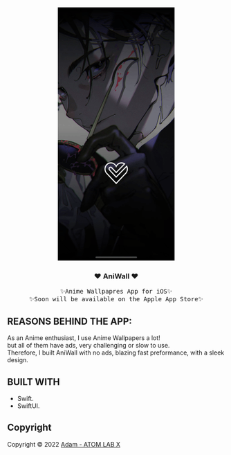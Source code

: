 <!-- PROJECT LOGO -->
<br />
<p align="center">
  <a href="https://github.com/AtomLabX/AniWall_Ver3">
    <img src="Demo/AniWall_Gif.gif" alt="Anime Wallpapre Demo">
  </a>

  <h3 align="center">❤️ AniWall ❤️</h3>

  <p align="center">
    <samp>✨Anime Wallpapres App for iOS✨</samp>
    <br>
        <samp>✨Soon will be available on the Apple App Store✨</samp>
    </p>
    

## REASONS BEHIND THE APP:
As an Anime enthusiast, I use Anime Wallpapers a lot!<br>
but all of them have ads, very challenging or slow to use.<br>
Therefore, I built AniWall with no ads, blazing fast preformance, with a sleek design.<br>

<!-- BUILT USING -->
## BUILT WITH
* Swift.
* SwiftUI.
 
<!-- CONTRIBUTING GUIDELINES -->
<!-- LICENSE -->
## Copyright

Copyright © 2022 [Adam - ATOM LAB X](https://AtomLabX.Dev)

